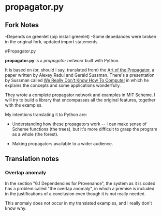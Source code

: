 propagator.py
=============

## Fork Notes
-Depends on greenlet (pip install greenlet)
-Some depedances were broken in the original fork, updated import statements

#Propagator.py

**propagator.py** is a *propagator network* built with Python.

It is based on (or, should I say, translated from) the [Art of the Propagator][art],
a paper written by Alexey Radul and Gerald Sussman. There's a presentation
by Sussman called [We Really Don't Know How To Compute!][we-really-dont-know]
in which he explains the concepts and some applications wonderfully.

They wrote a complete propagator network and examples in MIT Scheme. I will
try to build a library that encompasses all the original features, together
with the examples.

My intentions translating it to Python are:

- Understanding how these propagators work -- I can make sense of Scheme
  functions (the trees), but it's more difficult to grasp the program as a
  whole (the forest).

- Making propagators available to a wider audience.

[art]: http://dspace.mit.edu/handle/1721.1/4421
[we-really-dont-know]: http://www.infoq.com/presentations/We-Really-Dont-Know-How-To-Compute


## Translation notes

### Overlap anomaly

In the section "6.1 Dependencies for Provenance", the system as it is coded
has a problem called "the overlap anomaly", in which a premise is included
in the justifications of a conclusion even though it is not really needed.

This anomaly does not occur in my translated examples, and I really don't
know why.
